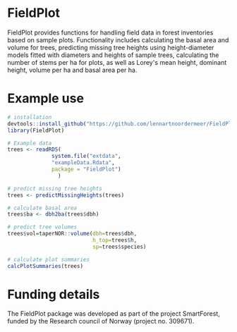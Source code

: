 # FieldPlot

FieldPlot provides functions for handling field data in forest inventories based on sample plots. Functionality includes calculating the basal area and volume for trees, predicting missing tree heights using height-diameter models fitted with diameters and heights of sample trees, calculating the number of stems per ha for plots, as well as Lorey's mean height, dominant height, volume per ha and basal area per ha.  


# Example use
```r
# installation
devtools::install_github("https://github.com/lennartnoordermeer/FieldPlot")
library(FieldPlot)

# Example data
trees <- readRDS(
              system.file("extdata",
              "exampleData.Rdata",
              package = "FieldPlot")
                )

# predict missing tree heights
trees <- predictMissingHeights(trees)

# calculate basal area
trees$ba <- dbh2ba(trees$dbh)

# predict tree volumes
trees$vol=taperNOR::volume(dbh=trees$dbh,
                           h_top=trees$h,
                           sp=trees$species)

# calculate plot summaries
calcPlotSummaries(trees)

```
# Funding details

The FieldPlot package was developed as part of the project SmartForest, funded by the Research council of Norway (project no. 309671). 

